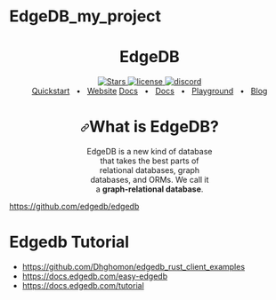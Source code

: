 # EdgeDB_my_project

<div align="center" dir="auto">
<h1>EdgeDB</h1>

<a href="https://github.com/edgedb/edgedb">
    <img src="https://camo.githubusercontent.com/458a1bff52a26343608160370dd03e00a76e49fe2d81d32905766d1d23041703/68747470733a2f2f696d672e736869656c64732e696f2f6769746875622f73746172732f6564676564622f656467656462" alt="Stars" data-canonical-src="https://img.shields.io/github/stars/edgedb/edgedb" style="max-width: 100%;">
  </a>
<a href="https://github.com/edgedb/edgedb/blob/master/LICENSE">
    <img alt="license" src="https://camo.githubusercontent.com/e688d55dab653a01baa76e718f3aa473a08b1d57c9b4fcb7d553012a76d807c5/68747470733a2f2f696d672e736869656c64732e696f2f62616467652f6c6963656e73652d417061636865253230322e302d626c7565" data-canonical-src="https://img.shields.io/badge/license-Apache%202.0-blue" style="max-width: 100%;">
  </a>
<a href="https://discord.gg/umUueND6ag" rel="nofollow">
    <img alt="discord" src="https://camo.githubusercontent.com/5fd7cf8ac96659b5f65a50e23d3f5613f6e42b2d84f61d7a5f5dd188d0def1cf/68747470733a2f2f696d672e736869656c64732e696f2f646973636f72642f3834313435313738333732383532393435313f636f6c6f723d353836354632266c6162656c3d646973636f7264266c6f676f3d646973636f7264266c6f676f436f6c6f723d386139303935" data-canonical-src="https://img.shields.io/discord/841451783728529451?color=5865F2&amp;label=discord&amp;logo=discord&amp;logoColor=8a9095" style="max-width: 100%;">
  </a>
<br><a href="https://www.edgedb.com/docs/guides/quickstart" rel="nofollow">Quickstart</a>
<span>&nbsp;&nbsp;•&nbsp;&nbsp;</span>
<a href="https://www.edgedb.com" rel="nofollow">Website</a>
<a href="https://www.edgedb.com/docs" rel="nofollow">Docs</a>
<span>&nbsp;&nbsp;•&nbsp;&nbsp;</span>
<a href="https://www.edgedb.com/docs" rel="nofollow">Docs</a>
<span>&nbsp;&nbsp;•&nbsp;&nbsp;</span>
<a href="https://www.edgedb.com/tutorial" rel="nofollow">Playground</a>
<span>&nbsp;&nbsp;•&nbsp;&nbsp;</span>
<a href="https://www.edgedb.com/blog" rel="nofollow">Blog</a>
</div>

<div align="center" dir="auto">
  <h1 tabindex="-1" dir="auto"><a id="user-content-what-is-edgedb" class="anchor" aria-hidden="true" href="#what-is-edgedb"><svg class="octicon octicon-link" viewBox="0 0 16 16" version="1.1" width="16" height="16" aria-hidden="true"><path d="m7.775 3.275 1.25-1.25a3.5 3.5 0 1 1 4.95 4.95l-2.5 2.5a3.5 3.5 0 0 1-4.95 0 .751.751 0 0 1 .018-1.042.751.751 0 0 1 1.042-.018 1.998 1.998 0 0 0 2.83 0l2.5-2.5a2.002 2.002 0 0 0-2.83-2.83l-1.25 1.25a.751.751 0 0 1-1.042-.018.751.751 0 0 1-.018-1.042Zm-4.69 9.64a1.998 1.998 0 0 0 2.83 0l1.25-1.25a.751.751 0 0 1 1.042.018.751.751 0 0 1 .018 1.042l-1.25 1.25a3.5 3.5 0 1 1-4.95-4.95l2.5-2.5a3.5 3.5 0 0 1 4.95 0 .751.751 0 0 1-.018 1.042.751.751 0 0 1-1.042.018 1.998 1.998 0 0 0-2.83 0l-2.5 2.5a1.998 1.998 0 0 0 0 2.83Z"></path></svg></a>What is EdgeDB?</h1>
  <p dir="auto">
    EdgeDB is a new kind of database
    <br>
    that takes the best parts of
    <br>
    relational databases, graph
    <br>
    databases, and ORMs. We call it
    <br>a <b>graph-relational database</b>.
  </p>
</div>

https://github.com/edgedb/edgedb

# Edgedb Tutorial
- https://github.com/Dhghomon/edgedb_rust_client_examples
- https://docs.edgedb.com/easy-edgedb
- https://docs.edgedb.com/tutorial
